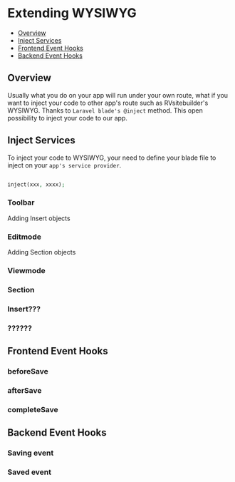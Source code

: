 # Extending WYSIWYG
  - [Overview](#Overview)
  - [Inject Services](#Inject-Services)
  - [Frontend Event Hooks](#Frontend-Event-Hooks) 
  - [Backend Event Hooks](#Backend-Event-Hooks) 

<a name="Overview"></a>
## Overview

Usually what you do on your app will run under your own route, what if you want to inject your code to other app's route such as RVsitebuilder's WYSIWYG. Thanks to `Laravel blade's @inject` method. This open possibility to inject your code to our app.

<a name="Inject-Services"></a>
## Inject Services

To inject your code to WYSIWYG, your need to define your blade file to inject on your `app's service provider`.
```php

inject(xxx, xxxx);
```

### Toolbar

Adding Insert objects

### Editmode

Adding Section objects

### Viewmode

### Section


### Insert???

### ??????

<a name="Frontend-Event-Hooks"></a>
## Frontend Event Hooks

### beforeSave
### afterSave
### completeSave

<a name="Backend-Event-Hooks"></a>
## Backend Event Hooks

### Saving event

### Saved event


